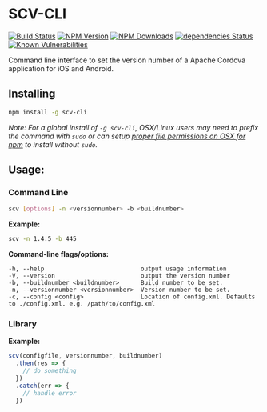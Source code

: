 # SCV-CLI
[![Build Status](https://api.travis-ci.org/Filiosoft/scv-cli.svg?branch=master)](http://travis-ci.org/Filiosoft/scv-cli)
[![NPM Version](https://img.shields.io/npm/v/scv-cli.svg?style=flat)](https://www.npmjs.org/package/scv-cli)
[![NPM Downloads](https://img.shields.io/npm/dm/scv-cli.svg?style=flat)](https://www.npmjs.org/package/scv-cli)
[![dependencies Status](https://david-dm.org/filiosoft/scv-cli/status.svg)](https://david-dm.org/filiosoft/scv-cli)
[![Known Vulnerabilities](https://snyk.io/test/github/filiosoft/scv-cli/badge.svg)](https://snyk.io/test/github/filiosoft/scv-cli)

Command line interface to set the version number of a Apache Cordova application for iOS and Android.

## Installing

```bash
npm install -g scv-cli
```

*Note: For a global install of `-g scv-cli`, OSX/Linux users may need to prefix the command with `sudo` or can setup [proper file permissions on OSX for npm](http://www.johnpapa.net/how-to-use-npm-global-without-sudo-on-osx/) to install without `sudo`.*


## Usage: 

### Command Line
```bash
scv [options] -n <versionnumber> -b <buildnumber>
```
__Example:__

```bash
scv -n 1.4.5 -b 445
```
__Command-line flags/options:__
```
-h, --help                           output usage information
-V, --version                        output the version number
-b, --buildnumber <buildnumber>      Build number to be set.
-n, --versionnumber <versionnumber>  Version number to be set.
-c, --config <config>                Location of config.xml. Defaults to ./config.xml. e.g. /path/to/config.xml
```

### Library

__Example:__
```javascript
scv(configfile, versionnumber, buildnumber)
  .then(res => {
    // do something
  })
  .catch(err => {
    // handle error
  })
```